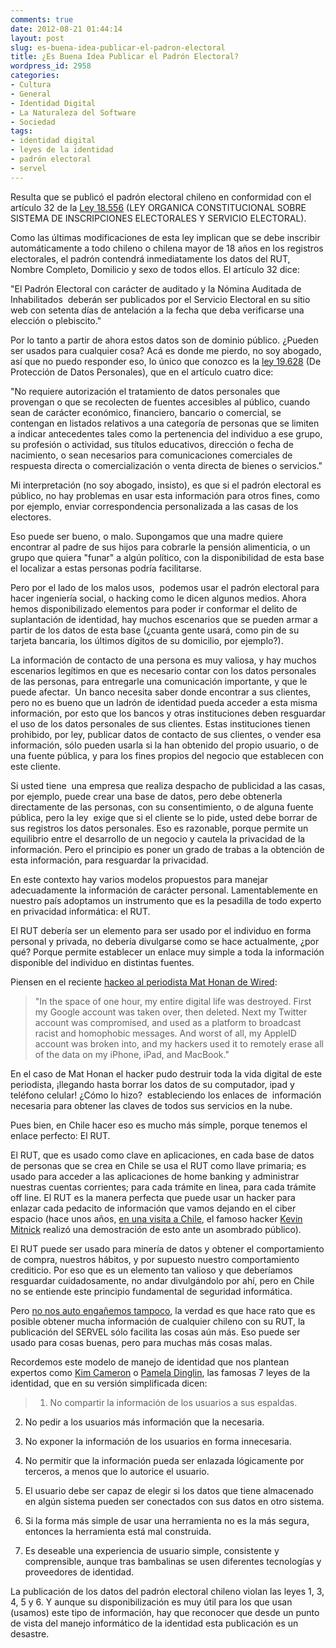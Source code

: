 ```yaml
---
comments: true
date: 2012-08-21 01:44:14
layout: post
slug: es-buena-idea-publicar-el-padron-electoral
title: ¿Es Buena Idea Publicar el Padrón Electoral?
wordpress_id: 2958
categories:
- Cultura
- General
- Identidad Digital
- La Naturaleza del Software
- Sociedad
tags:
- identidad digital
- leyes de la identidad
- padrón electoral
- servel
---
```


Resulta que se publicó el padrón electoral chileno en conformidad con el artículo 32 de la [Ley 18.556](http://www.leychile.cl/Navegar?idNorma=29951&buscar=18556) (LEY ORGANICA CONSTITUCIONAL SOBRE SISTEMA DE INSCRIPCIONES ELECTORALES Y SERVICIO ELECTORAL).

Como las últimas modificaciones de esta ley implican que se debe inscribir automáticamente a todo chileno o chilena mayor de 18 años en los registros electorales, el padrón contendrá inmediatamente los datos del RUT, Nombre Completo, Domilicio y sexo de todos ellos. El artículo 32 dice:


> 
"El Padrón Electoral con carácter de auditado y la Nómina Auditada de Inhabilitados 
deberán ser publicados por el Servicio Electoral en su sitio web con setenta días de 
antelación a la fecha que deba verificarse una elección o plebiscito."



Por lo tanto a partir de ahora estos datos son de dominio público. ¿Pueden ser usados para cualquier cosa? Acá es donde me pierdo, no soy abogado, así que no puedo responder eso, lo único que conozco es la [ley 19.628](http://www.leychile.cl/Navegar?idNorma=141599&buscar=19628) (De Protección de Datos Personales), que en el artículo cuatro dice:


> 
"No requiere autorización el tratamiento de datos 
personales que provengan o que se recolecten de fuentes 
accesibles al público, cuando sean de carácter 
económico, financiero, bancario o comercial, se 
contengan en listados relativos a una categoría de 
personas que se limiten a indicar antecedentes tales 
como la pertenencia del individuo a ese grupo, su 
profesión o actividad, sus títulos educativos, dirección 
o fecha de nacimiento, o sean necesarios para 
comunicaciones comerciales de respuesta directa o 
comercialización o venta directa de bienes o servicios."



Mi interpretación (no soy abogado, insisto), es que si el padrón electoral es público, no hay problemas en usar esta información para otros fines, como por ejemplo, enviar correspondencia personalizada a las casas de los electores.

Eso puede ser bueno, o malo. Supongamos que una madre quiere encontrar al padre de sus hijos para cobrarle la pensión alimenticia, o un grupo que quiera "funar" a algún político, con la disponibilidad de esta base el localizar a estas personas podría facilitarse.

Pero por el lado de los malos usos,  podemos usar el padrón electoral para hacer ingeniería social, o hacking como le dicen algunos medios. Ahora hemos disponibilizado elementos para poder ir conformar el delito de suplantación de identidad, hay muchos escenarios que se pueden armar a partir de los datos de esta base (¿cuanta gente usará, como pin de su tarjeta bancaria, los últimos dígitos de su domicilio, por ejemplo?).

La información de contacto de una persona es muy valiosa, y hay muchos escenarios legítimos en que es necesario contar con los datos personales de las personas, para entregarle una comunicación importante, y que le puede afectar.  Un banco necesita saber donde encontrar a sus clientes, pero no es bueno que un ladrón de identidad pueda acceder a esta misma información, por esto que los bancos y otras instituciones deben resguardar el uso de los datos personales de sus clientes. Estas instituciones tienen prohibido, por ley, publicar datos de contacto de sus clientes, o vender esa información, sólo pueden usarla si la han obtenido del propio usuario, o de una fuente pública, y para los fines propios del negocio que establecen con este cliente.

Si usted tiene  una empresa que realiza despacho de publicidad a las casas, por ejemplo, puede crear una base de datos, pero debe obtenerla directamente de las personas, con su consentimiento, o de alguna fuente pública, pero la ley  exige que si el cliente se lo pide, usted debe borrar de sus registros los datos personales. Eso es razonable, porque permite un equilibrio entre el desarrollo de un negocio y cautela la privacidad de la información. Pero el principio es poner un grado de trabas a la obtención de esta información, para resguardar la privacidad.

En este contexto hay varios modelos propuestos para manejar adecuadamente la información de carácter personal. Lamentablemente en nuestro país adoptamos un instrumento que es la pesadilla de todo experto en privacidad informática: el RUT.

El RUT debería ser un elemento para ser usado por el individuo en forma personal y privada, no debería divulgarse como se hace actualmente, ¿por qué? Porque permite establecer un enlace muy simple a toda la información disponible del individuo en distintas fuentes.

Piensen en el reciente [hackeo al periodista Mat Honan de Wired](http://www.wired.com/gadgetlab/2012/08/apple-amazon-mat-honan-hacking/):


> "In the space of one hour, my entire digital life was destroyed. First my Google account was taken over, then deleted. Next my Twitter account was compromised, and used as a platform to broadcast racist and homophobic messages. And worst of all, my AppleID account was broken into, and my hackers used it to remotely erase all of the data on my iPhone, iPad, and MacBook."


En el caso de Mat Honan el hacker pudo destruir toda la vida digital de este periodista, ¡llegando hasta borrar los datos de su computador, ipad y teléfono celular! ¿Cómo lo hizo?  estableciendo los enlaces de  información necesaria para obtener las claves de todos sus servicios en la nube.

Pues bien, en Chile hacer eso es mucho más simple, porque tenemos el enlace perfecto: El RUT.

El RUT, que es usado como clave en aplicaciones, en cada base de datos de personas que se crea en Chile se usa el RUT como llave primaria; es usado para acceder a las aplicaciones de home banking y administrar nuestras cuentas corrientes; para cada trámite en linea, para cada trámite off line. El RUT es la manera perfecta que puede usar un hacker para enlazar cada pedacito de información que vamos dejando en el ciber espacio (hace unos años, [en una visita a Chile](http://www.emol.com/noticias/nacional/2003/08/26/121353/uso-de-rut-en-transacciones-bancarias-por-internet-aumenta-peligro-de-robos.html), el famoso hacker [Kevin Mitnick](http://es.wikipedia.org/wiki/Kevin_Mitnick) realizó una demostración de esto ante un asombrado público).

El RUT puede ser usado para minería de datos y obtener el comportamiento de compra, nuestros hábitos, y por supuesto nuestro comportamiento crediticio. Por eso que es un elemento tan valioso y que deberíamos resguardar cuidadosamente, no andar divulgándolo por ahí, pero en Chile no se entiende este principio fundamental de seguridad informática.

Pero [no nos auto engañemos tampoco](http://www.lnds.net/blog/2012/06/mentira.html), la verdad es que hace rato que es posible obtener mucha información de cualquier chileno con su RUT, la publicación del SERVEL sólo facilita las cosas aún más. Eso puede ser usado para cosas buenas, pero para muchas más cosas malas.

Recordemos este modelo de manejo de identidad que nos plantean expertos como [Kim Cameron](http://www.identityblog.com/stories/2004/12/09/thelaws.html) o [Pamela Dinglin](http://eternallyoptimistic.com/2008/08/27/laws-of-identity-pamela-style/), las famosas 7 leyes de la identidad, que en su versión simplificada dicen:


> 1. No compartir la información de los usuarios a sus espaldas.

2. No pedir a los usuarios más información que la necesaria.

3. No exponer la información de los usuarios en forma innecesaria.

4. No permitir que la información pueda ser enlazada lógicamente por terceros, a menos que lo autorice el usuario.

5. El usuario debe ser capaz de elegir si los datos que tiene almacenado en algún sistema pueden ser conectados con sus datos en otro sistema.

6. Si la forma más simple de usar una herramienta no es la más segura, entonces la herramienta está mal construida.

7. Es deseable una experiencia de usuario simple, consistente y comprensible, aunque tras bambalinas se usen diferentes tecnologías y proveedores de identidad.


La publicación de los datos del padrón electoral chileno violan las leyes 1, 3, 4, 5 y 6. Y aunque su disponibilización es muy útil para los que usan (usamos) este tipo de información, hay que reconocer que desde un punto de vista del manejo informático de la identidad esta publicación es un desastre.





